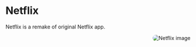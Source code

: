 Netflix
==================================

Netflix is a remake of original Netflix app.

<img align="right" alt="Netflix image" style="border-radius:50px;"
src="https://media.discordapp.net/attachments/1057743061695877150/1057743812555976784/Screenshot_2022-12-28-14-27-17-804_br.com.vinicius.netflixremake_Original.jpg?width=452&height=1004">






